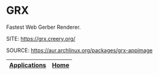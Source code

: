 # GRX

 Fastest Web Gerber Renderer.

 SITE: https://grx.creery.org/

 SOURCE: https://aur.archlinux.org/packages/grx-appimage

 | [Applications](https://portable-linux-apps.github.io/apps.html) | [Home](https://portable-linux-apps.github.io)
 | --- | --- |
